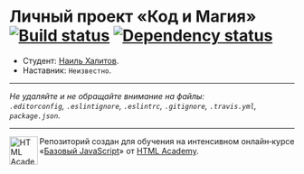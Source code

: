 # Личный проект «Код и Магия» [![Build status][travis-image]][travis-url] [![Dependency status][dependency-image]][dependency-url]

* Студент: [Наиль Халитов](https://up.htmlacademy.ru/javascript/5/user/19943).
* Наставник: `Неизвестно`.

---

_Не удаляйте и не обращайте внимание на файлы:_<br>
_`.editorconfig`, `.eslintignore`, `.eslintrc`, `.gitignore`, `.travis.yml`, `package.json`._

---

<a href="https://htmlacademy.ru/intensive/javascript"><img align="left" width="50" height="50" title="HTML Academy" src="https://up.htmlacademy.ru/static/img/intensive/javascript/logo-for-github.svg"></a>

Репозиторий создан для обучения на интенсивном онлайн‑курсе «[Базовый JavaScript](https://htmlacademy.ru/intensive/javascript)» от [HTML Academy](https://htmlacademy.ru).

[travis-image]: https://travis-ci.org/htmlacademy-javascript/19943-code-and-magick.svg?branch=master
[travis-url]: https://travis-ci.org/htmlacademy-javascript/19943-code-and-magick
[dependency-image]: https://david-dm.org/htmlacademy-javascript/19943-code-and-magick.svg?style=flat-square
[dependency-url]: https://david-dm.org/htmlacademy-javascript/19943-code-and-magick
